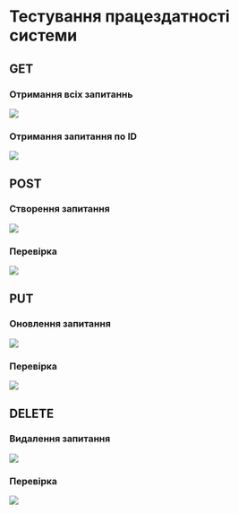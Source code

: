 # Тестування працездатності системи

## GET

### Отримання всіх запитаннь

<img src="https://i.postimg.cc/6pfFJDkc/get-all.png">

### Отримання запитання по ID

<img src="https://i.postimg.cc/25jMz0mD/get-id.png">

## POST

### Створення запитання

<img src="https://i.postimg.cc/d0WXDGtT/post.png">

### Перевірка

<img src="https://i.postimg.cc/63yPZTyb/post-check.png">

## PUT

### Оновлення запитання

<img src="https://i.postimg.cc/mDJ5yR9L/put.png">

### Перевірка

<img src="https://i.postimg.cc/MZf4KMkv/put-check.png">

## DELETE

### Видалення запитання

<img src="https://i.postimg.cc/MTTDL4wn/delete.png">

### Перевірка

<img src="https://i.postimg.cc/pLH3S26y/delete-check.png">